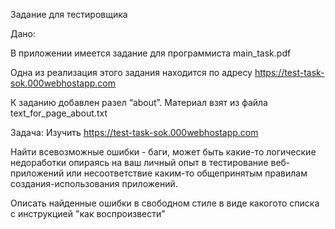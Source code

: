 Задание для тестировщика

Дано:

В приложении имеется задание для программиста
main_task.pdf

Одна из реализация этого задания находится по адресу
https://test-task-sok.000webhostapp.com

К заданию добавлен разел “about”.
Материал взят из файла
text_for_page_about.txt

Задача:
Изучить
https://test-task-sok.000webhostapp.com

Найти всевозможные ошибки - баги, может быть какие-то логические недоработки опираясь на ваш личный опыт в тестирование веб-приложений или несоответствие каким-то общепринятым правилам создания-использования приложений.

Описать найденные ошибки в свободном стиле в виде какогото списка с инструкцией "как воспроизвести"
